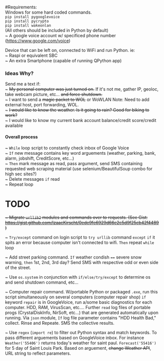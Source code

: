 #Requirements:<br>
Windows for some hard coded commands.<br>
`pip install pygooglevoice`<br>
`pip install pycrypto`<br>
`pip install wakeonlan`<br>
(All others should be included in Python by default)<br>
~ A google voice account w/ specificed phone number (https://www.google.com/voice)<br>

Device that can be left on, connected to WiFi and run Python. ie:<br>
~ Raspi or equivalent SBC<br>
~ An extra Smartphone (capable of running QPython app)<br>

### Ideas Why?<br>
Send me a text if:<br>
~ <strike>My personal computer was just turned on.</strike> If it's not me, gather IP, geoloc, take webcam picture, etc... <strike>and force shutdown.</strike><br>
~ I want to send a <strike>magic packet to WOL</strike> or WoWLAN Note: Need to add external host, port forwarding, WOL.<br>
~ <strike>I would like to know the weather. Is it going to rain? Good for biking to work?</strike><br>
~ I would like to know my current bank account balance/credit score/credit available<br>

#### Overall process<br>

~ `While` loop script to constantly check inbox of Google Voice <br>
~ `If` new message contains key word arguements (weather, parking, bank, alarm, jobshift, CreditScore, etc...) <br>
~ `Then` mark message as read, pass argument, send SMS containing requested web scraping material (use selenium/BeautifulSoup combo for high sec sites?)<br>
~ Delete messages `if` read<br>
~ Repeat loop <br>

# TODO
<strike>~ Migrate `urllib2` modules and commands over to requests. (See Gist: https://gist.github.com/IzaacKirscht/0ede9fe6929d66e2c5d9f25cb42f4489)<br></strike>

~ `Try/except` command on login script to `try urllib` command `except` `if` it spits an error because computer isn't connected to wifi. `Then` repeat `while` loop<br>

~ Add street parking command. `If` weather condish `==` severe snow warning, `then` 1st, 2nd, 3rd day? Send SMS with respective odd or even side of the street.<br>

~ Use `os.system` in conjunction with `if/else/try/except` to determine os and send shutdown command, etc...<br>

~ Computer repair command. W/portable Python or packaged `.exe`, run this script simultaneously on several computers (computer repair shop) `if` keyword `repair` is in GoogleVoice, run a/some basic diagnostics for each computer. HDD, RAM, VirusScan, etc.... Further `read` log files of portable progs (CrystalDiskInfo, NirSoft, etc...) that are generated automatically upon running. Via `json` module, `If` log file parameter contains "HDD Health Bad," collect. Rinse and Repeate. SMS the collective results.

~ Use `regex` (`import re`) to filter out Python syntax and match keywords. To pass different arguements based on GoogleVoice inbox. For instance `Weather('55406')` returns today's weather for saint paul. `Forecast('55416')` for 5 day of Saint Louis Park. Based on arguement, <strike>change Weather API</strike>, URL string to reflect parameters. 
